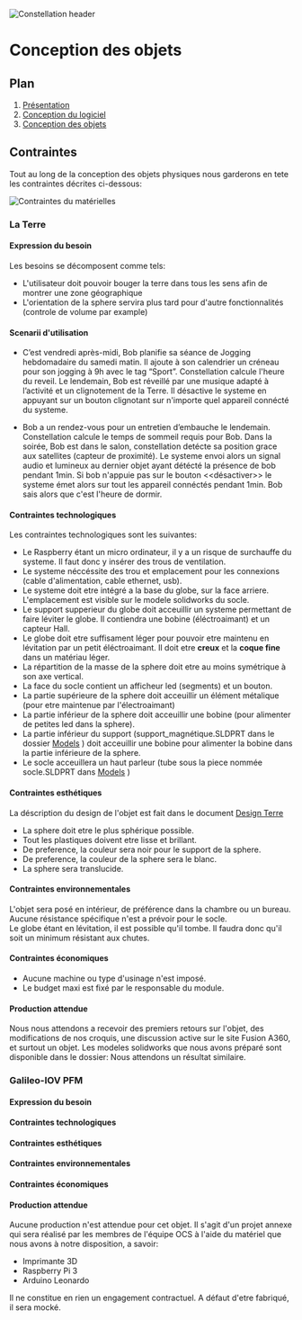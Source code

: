 ![Constellation header](https://github.com/Monierv/OCS/blob/master/Documentation/resources/img/constellation_header.jpg)
# Conception des objets

## Plan

1. [Présentation](https://github.com/Monierv/OCS/blob/master/README.md)
2. [Conception du logiciel](https://github.com/Monierv/OCS/blob/master/Documentation/SOFTWARE.md)
3. [Conception des objets](https://github.com/Monierv/OCS/blob/master/Documentation/MATERIAL.md)

## Contraintes

Tout au long de la conception des objets physiques nous garderons en tete les contraintes décrites ci-dessous:  

![Contraintes du matérielles](https://github.com/Monierv/OCS/blob/master/Documentation/resources/img/contraintes.jpg)


### La Terre
#### Expression du besoin
Les besoins se décomposent comme tels:
 * L'utilisateur doit pouvoir bouger la terre dans tous les sens afin de montrer une zone géographique
 * L'orientation de la sphere servira plus tard pour d'autre fonctionnalités (controle de volume par example)

#### Scenarii d'utilisation

* C’est vendredi après-midi, Bob planifie sa séance de Jogging hebdomadaire du samedi matin. Il ajoute à son calendrier un créneau pour son jogging à 9h avec le tag “Sport”. Constellation calcule l'heure du reveil. Le lendemain, Bob est réveillé par une musique adapté à l’activité et un clignotement de la Terre. Il désactive le systeme en appuyant sur un bouton clignotant sur n'importe quel appareil connécté du systeme.

* Bob a un rendez-vous pour un entretien d’embauche le lendemain. Constellation calcule le temps de sommeil requis pour Bob. Dans la soirée, Bob est dans le salon, constellation detécte sa position grace aux satellites (capteur de proximité). Le systeme envoi alors un signal audio et lumineux au dernier objet ayant détécté la présence de bob pendant 1min. Si bob n'appuie pas sur le bouton <<désactiver>> le systeme émet alors sur tout les appareil connéctés pendant 1min. Bob sais alors que c'est l'heure de dormir.

#### Contraintes technologiques

Les contraintes technologiques sont les suivantes:  
* Le Raspberry étant un micro ordinateur, il y a un risque de surchauffe du systeme. Il faut donc y insérer des trous de ventilation.
* Le systeme néccéssite des trou et emplacement pour les connexions (cable d'alimentation, cable ethernet, usb).
* Le systeme doit etre intégré a la base du globe, sur la face arriere. L'emplacement est visible sur le modele solidworks du socle.
* Le support supperieur du globe doit acceuillir un systeme permettant de faire léviter le globe. Il contiendra une bobine (éléctroaimant) et un capteur Hall.
* Le globe doit etre suffisament léger pour pouvoir etre maintenu en lévitation par un petit éléctroaimant. Il doit etre **creux** et la **coque fine** dans un matériau léger.
* La répartition de la masse de la sphere doit etre au moins symétrique à son axe vertical.
* La face du socle contient un afficheur led (segments) et un bouton.
* La partie supérieure de la sphere doit acceuillir un élément métalique (pour etre maintenue par l'électroaimant)
* La partie inférieur de la sphere doit acceuillir une bobine (pour alimenter de petites led dans la sphere).
* La partie inférieur du support (support_magnétique.SLDPRT dans le dossier [Models](https://github.com/Monierv/OCS/tree/master/Models) ) doit acceuillir une bobine pour alimenter la bobine dans la partie inférieure de la sphere.
* Le socle acceuillera un haut parleur (tube sous la piece nommée socle.SLDPRT dans [Models](https://github.com/Monierv/OCS/tree/master/Models) )

#### Contraintes esthétiques
La déscription du design de l'objet est fait dans le document [Design Terre](https://github.com/Monierv/OCS/blob/master/Documentation/EARTH_DESIGN.md)

* La sphere doit etre le plus sphérique possible.
* Tout les plastiques doivent etre lisse et brillant.
* De preference, la couleur sera noir pour le support de la sphere.
* De preference, la couleur de la sphere sera le blanc.
* La sphere sera translucide.

#### Contraintes environnementales

L'objet sera posé en intérieur, de préférence dans la chambre ou un bureau. Aucune résistance spécifique n'est a prévoir pour le socle.  
Le globe étant en lévitation, il est possible qu'il tombe. Il faudra donc qu'il soit un minimum résistant aux chutes.
 
#### Contraintes économiques

* Aucune machine ou type d'usinage n'est imposé.
* Le budget maxi est fixé par le responsable du module.

#### Production attendue

Nous nous attendons a recevoir des premiers retours sur l'objet, des modifications de nos croquis, une discussion active sur le site Fusion A360, et surtout un objet.
Les modeles solidworks que nous avons préparé sont disponible dans le dossier: 
Nous attendons un résultat similaire.

### Galileo-IOV PFM
#### Expression du besoin

#### Contraintes technologiques

#### Contraintes esthétiques

#### Contraintes environnementales

#### Contraintes économiques

#### Production attendue  
Aucune production n'est attendue pour cet objet. Il s'agit d'un projet annexe qui sera réalisé par les membres de l'équipe OCS à l'aide du matériel que nous avons à notre disposition, a savoir:
* Imprimante 3D
* Raspberry Pi 3
* Arduino Leonardo  

Il ne constitue en rien un engagement contractuel. A défaut d'etre fabriqué, il sera mocké.

